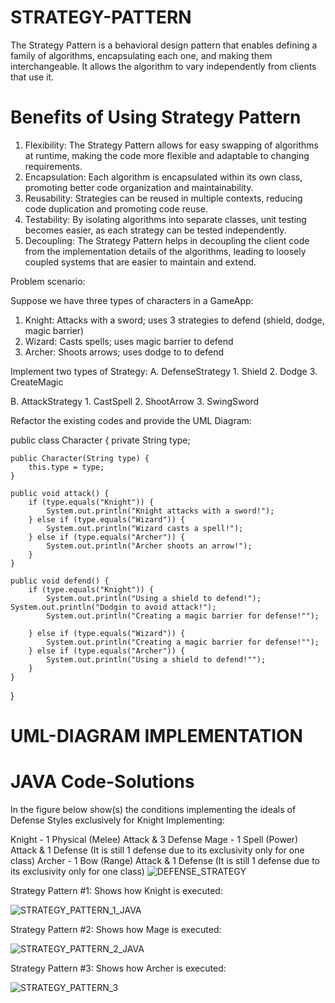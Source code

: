 # STRATEGY-PATTERN

The Strategy Pattern is a behavioral design pattern that enables defining a family of algorithms, encapsulating each one, and making them interchangeable. It allows the algorithm to vary independently from clients that use it. 

# Benefits of Using Strategy Pattern

1) Flexibility: The Strategy Pattern allows for easy swapping of algorithms at runtime, making the code more flexible and adaptable to changing requirements.
2) Encapsulation: Each algorithm is encapsulated within its own class, promoting better code organization and maintainability.
3) Reusability: Strategies can be reused in multiple contexts, reducing code duplication and promoting code reuse.
4) Testability: By isolating algorithms into separate classes, unit testing becomes easier, as each strategy can be tested independently.
5) Decoupling: The Strategy Pattern helps in decoupling the client code from the implementation details of the algorithms, leading to loosely coupled systems that are easier to maintain and extend.

Problem scenario:

Suppose we have three types of characters in a GameApp:

1. Knight: Attacks with a sword; uses 3 strategies to defend (shield, dodge, magic barrier)
2. Wizard: Casts spells; uses magic barrier to defend
3. Archer: Shoots arrows; uses dodge to to defend

Implement two types of Strategy:
A.  DefenseStrategy
     1. Shield
     2. Dodge
     3. CreateMagic

B.  AttackStrategy
     1.  CastSpell
     2.  ShootArrow
     3.  SwingSword  


Refactor the existing codes and provide the UML Diagram:

public class Character {
    private String type;

    public Character(String type) {
        this.type = type;
    }

    public void attack() {
        if (type.equals("Knight")) {
            System.out.println("Knight attacks with a sword!");
        } else if (type.equals("Wizard")) {
            System.out.println("Wizard casts a spell!");
        } else if (type.equals("Archer")) {
            System.out.println("Archer shoots an arrow!");
        }
    }

    public void defend() {
        if (type.equals("Knight")) {
            System.out.println("Using a shield to defend!");
	System.out.println("Dodgin to avoid attack!");
            System.out.println("Creating a magic barrier for defense!"");		

        } else if (type.equals("Wizard")) {
            System.out.println("Creating a magic barrier for defense!"");
        } else if (type.equals("Archer")) {
            System.out.println("Using a shield to defend!"");
        }
    }
}


# UML-DIAGRAM IMPLEMENTATION







# JAVA Code-Solutions

In the figure below show(s) the conditions implementing the ideals of Defense Styles exclusively for Knight Implementing:

Knight - 1 Physical (Melee) Attack & 3 Defense
Mage   - 1 Spell (Power) Attack & 1 Defense (It is still 1 defense due to its exclusivity only for one class)
Archer - 1 Bow   (Range) Attack & 1 Defense (It is still 1 defense due to its exclusivity only for one class)
![DEFENSE_STRATEGY](https://github.com/VinceTedChua/strategyPattern/assets/142372312/9f2f5370-48a5-4f4f-8bc7-e8fac56b4938)



Strategy Pattern #1: Shows how Knight is executed:

![STRATEGY_PATTERN_1_JAVA](https://github.com/VinceTedChua/strategyPattern/assets/142372312/1f023fdc-804f-481a-ba4c-ab78c781cd71)


Strategy Pattern #2: Shows how Mage is executed:

![STRATEGY_PATTERN_2_JAVA](https://github.com/VinceTedChua/strategyPattern/assets/142372312/c96edb2a-ae0a-4597-8930-e2a34d3b999a)


Strategy Pattern #3: Shows how Archer is executed:

![STRATEGY_PATTERN_3](https://github.com/VinceTedChua/strategyPattern/assets/142372312/7879637c-821d-4c3f-bead-5ddf58e48ec0)



